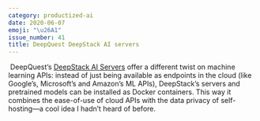 ```yaml
---
category: productized-ai
date: 2020-06-07
emoji: "\u26A1"
issue_number: 41
title: DeepQuest DeepStack AI servers
---
```


️ DeepQuest’s [DeepStack AI Servers](https://deepquestai.com/?utm_campaign=Dynamically%20Typed&utm_medium=email&utm_source=Revue%20newsletter) offer a different twist on machine learning APIs: instead of just being available as endpoints in the cloud (like Google’s, Microsoft’s and Amazon’s ML APIs), DeepStack’s servers and pretrained models can be installed as Docker containers.
This way it combines the ease-of-use of cloud APIs with the data privacy of self-hosting—a cool idea I hadn’t heard of before.